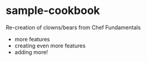 # sample-cookbook

Re-creation of clowns/bears from Chef Fundamentals
- more features
- creating even more features
- adding more!
